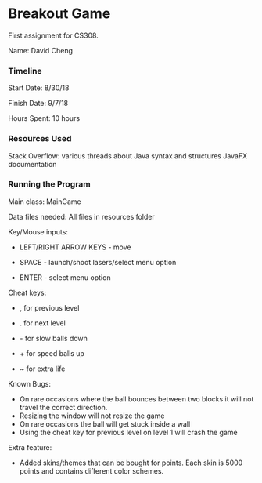Breakout Game
====

First assignment for CS308.

Name: David Cheng

### Timeline

Start Date: 8/30/18

Finish Date: 9/7/18

Hours Spent: 10 hours

### Resources Used

Stack Overflow: various threads about Java syntax and structures
JavaFX documentation

### Running the Program

Main class: MainGame

Data files needed: All files in resources folder

Key/Mouse inputs: 

* LEFT/RIGHT ARROW KEYS - move 

* SPACE - launch/shoot lasers/select menu option

* ENTER - select menu option

Cheat keys: 

* , for previous level

* . for next level

* \- for slow balls down

* \+ for speed balls up

* ~ for extra life

Known Bugs:

* On rare occasions where the ball bounces between two blocks it will not travel the correct direction.
* Resizing the window will not resize the game
* On rare occasions the ball will get stuck inside a wall
* Using the cheat key for previous level on level 1 will crash the game

Extra feature:
* Added skins/themes that can be bought for points. Each skin is 5000 points and contains different color schemes.


